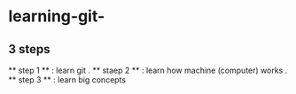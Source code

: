 # learning-git-
## 3 steps 
** step 1 ** : learn git .
** staep 2 ** : learn how machine (computer) works . 
** step 3 ** : learn big concepts 
